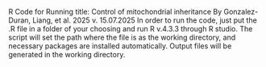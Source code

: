 R Code for Running title: Control of mitochondrial inheritance By Gonzalez-Duran, Liang, et al. 2025 v. 15.07.2025
In order to run the code, just put the .R file in a folder of your choosing and run R v.4.3.3 through R studio. The script will set the path where the file is as the working directory, and necessary packages are installed automatically. Output files will be generated in the working directory.
